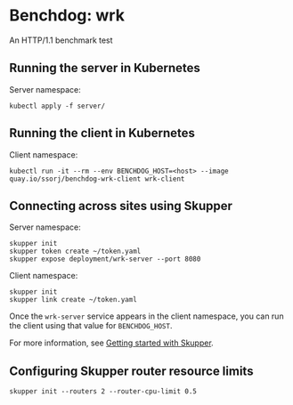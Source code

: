 # Benchdog: wrk

An HTTP/1.1 benchmark test

## Running the server in Kubernetes

Server namespace:

    kubectl apply -f server/

## Running the client in Kubernetes

Client namespace:

    kubectl run -it --rm --env BENCHDOG_HOST=<host> --image quay.io/ssorj/benchdog-wrk-client wrk-client

## Connecting across sites using Skupper

Server namespace:

    skupper init
    skupper token create ~/token.yaml
    skupper expose deployment/wrk-server --port 8080

Client namespace:

    skupper init
    skupper link create ~/token.yaml

Once the `wrk-server` service appears in the client namespace, you can
run the client using that value for `BENCHDOG_HOST`.

For more information, see [Getting started with
Skupper](https://skupper.io/start/index.html).

## Configuring Skupper router resource limits

    skupper init --routers 2 --router-cpu-limit 0.5
